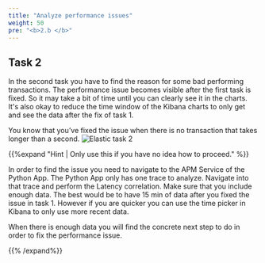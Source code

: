 ```yaml
---
title: "Analyze performance issues"
weight: 50
pre: "<b>2.b </b>"
---
```

## Task 2

In the second task you have to find the reason for some bad performing transactions. The performance issue becomes visible after the first task is fixed. So it may take a bit of time until you can clearly see it in the charts. It's also okay to reduce the time window of the Kibana charts to only get and see the data after the fix of task 1. 

You know that you’ve fixed the issue when there is no transaction that takes longer than a second.
![Elastic task 2](/images/task2-start.png)

{{%expand "Hint | Only use this if you have no idea how to proceed." %}}

In order to find the issue you need to navigate to the APM Service of the Python App.
The Python App only has one trace to analyze. Navigate into that trace and perform the Latency correlation. Make sure that you include enough data. The best would be to have 15 min of data after you fixed the issue in task 1. However if you are quicker you can use the time picker in Kibana to only use more recent data. 

When there is enough data you will find the concrete next step to do in order to fix the performance issue.

{{% /expand%}}
